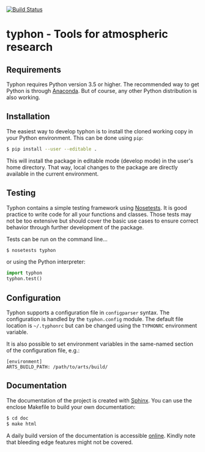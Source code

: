 [![Build Status](https://travis-ci.org/atmtools/typhon.svg?branch=master)](https://travis-ci.org/atmtools/typhon)

# typhon - Tools for atmospheric research

## Requirements
Typhon requires Python version 3.5 or higher. The recommended way to get Python
is through [Anaconda]. But of course, any other Python distribution is also
working.

## Installation
The easiest way to develop typhon is to install the cloned working copy in your
Python environment. This can be done using ``pip``:
```bash
$ pip install --user --editable .
```

This will install the package in editable mode (develop mode) in the user's
home directory. That way, local changes to the package are directly available
in the current environment.

## Testing
Typhon contains a simple testing framework using [Nosetests]. It is good
practice to write code for all your functions and classes. Those tests may not
be too extensive but should cover the basic use cases to ensure correct
behavior through further development of the package.

Tests can be run on the command line...
```bash
$ nosetests typhon
```
or using the Python interpreter:
```python
import typhon
typhon.test()
```

## Configuration
Typhon supports a configuration file in ``configparser`` syntax. The
configuration is handled by the ``typhon.config`` module. The default file
location is ``~/.typhonrc`` but can be changed using the ``TYPHONRC``
environment variable.

It is also possible to set environment variables in the same-named
section of the configuration file, e.g.:
```
[environment]
ARTS_BUILD_PATH: /path/to/arts/build/
```

## Documentation
The documentation of the project is created with [Sphinx]. You can use the
enclose Makefile to build your own documentation:
```bash
$ cd doc
$ make html
```

A daily build version of the documentation is accessible
[online](http://radiativetransfer.org/misc/typhon/doc-trunk).
Kindly note that bleeding edge features might not be covered.

[Sphinx]: http://www.sphinx-doc.org
[Anaconda]: https://www.continuum.io/downloads
[Nosetests]: http://nose.readthedocs.io/
